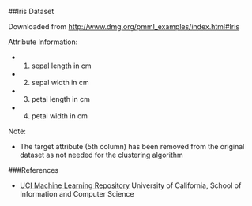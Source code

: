 ##Iris Dataset

Downloaded from http://www.dmg.org/pmml_examples/index.html#Iris

Attribute Information:
* 1. sepal length in cm
* 2. sepal width in cm
* 3. petal length in cm
* 4. petal width in cm

Note:
* The target attribute (5th column) has been removed from the original dataset as not needed for the clustering algorithm 

###References
* [UCI Machine Learning Repository] University of California, School of Information and Computer Science

[UCI Machine Learning Repository]:http://archive.ics.uci.edu/ml